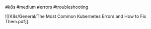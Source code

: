 #k8s #medium #errors #troubleshooting

![[K8s/General/The Most Common Kubernetes Errors and How to Fix Them.pdf]]